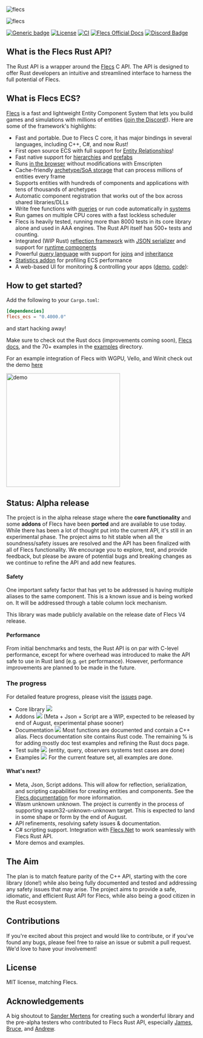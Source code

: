 ![flecs](assets/flecs_rust_logo.png)

![flecs](assets/flecs_rust_logo.png)

[![Generic badge](https://img.shields.io/badge/Flecs_Version-4.0.0-E56717.svg)](https://github.com/SanderMertens/flecs/releases)
[![License](https://badgen.net/pypi/license/pip/)](https://github.com/Indra-db/flecs-ecs-rs/blob/master/LICENSE)
[![CI](https://github.com/indra-db/flecs_ecs_rs/actions/workflows/ci.yml/badge.svg)](https://github.com/indra-db/flecs_ecs_rs/actions/workflows/ci.yml)
[![Flecs Official Docs](https://img.shields.io/badge/Flecs%20C%2FC%2B%2B%20Docs-View-161b22)](https://www.flecs.dev/flecs/md_docs_2Docs.html)
[![Discord Badge](https://img.shields.io/badge/Join%20Flecs%20Discord-5865F2?logo=discord&logoColor=fff&style=flat)](https://discord.gg/jkEZ2jQD6F)

## What is the Flecs Rust API?
The Rust API is a wrapper around the [Flecs](https://github.com/SanderMertens/flecs) C API. The API is designed to offer Rust developers an intuitive and streamlined interface to harness the full potential of Flecs.

## What is Flecs ECS?

[Flecs](https://github.com/SanderMertens/flecs) is a fast and lightweight Entity Component System that lets you build games and simulations with millions of entities ([join the Discord!](https://discord.gg/BEzP5Rgrrp)). Here are some of the framework's highlights:

- Fast and portable. Due to Flecs C core, it has major bindings in several languages, including C++, C#, and now Rust!
- First open source ECS with full support for [Entity Relationships](https://www.flecs.dev/flecs/md_docs_2Relationships.html)!
- Fast native support for [hierarchies](https://www.flecs.dev/flecs/md_docs_2Relationships.html#the-childof-relationship) and [prefabs](https://www.flecs.dev/flecs/md_docs_2Relationships.html#the-isa-relationship)
- Runs [in the browser](https://flecs.dev/city) without modifications with Emscripten
- Cache-friendly [archetype/SoA storage](https://ajmmertens.medium.com/building-an-ecs-2-archetypes-and-vectorization-fe21690805f9) that can process millions of entities every frame
- Supports entities with hundreds of components and applications with tens of thousands of archetypes
- Automatic component registration that works out of the box across shared libraries/DLLs
- Write free functions with [queries](https://github.com/Indra-db/flecs-ecs-rs/blob/main/flecs_ecs/examples/flecs/queries/query_basics.rs) or run code automatically in [systems](https://github.com/Indra-db/flecs-ecs-rs/blob/main/flecs_ecs/examples/flecs/systems/system_pipeline.rs)
- Run games on multiple CPU cores with a fast lockless scheduler
- Flecs is heavily tested, running more than 8000 tests in its core library alone and used in AAA engines. The Rust API itself has 500+ tests and counting.
- Integrated (WIP Rust) [reflection framework](https://www.flecs.dev/flecs/group__c__addons__meta.html) with [JSON serializer](https://github.com/SanderMertens/flecs/tree/master/examples/cpp/reflection/basics_json) and support for [runtime components](https://github.com/SanderMertens/flecs/tree/master/examples/cpp/reflection/runtime_component)
- Powerful [query language](https://github.com/Indra-db/flecs-ecs-rs/tree/main/flecs_ecs/examples/flecs/queries) with support for [joins](https://github.com/Indra-db/flecs-ecs-rs/blob/main/flecs_ecs/examples/flecs/queries/query_setting_variables.rs) and [inheritance](https://github.com/Indra-db/flecs-ecs-rs/blob/main/flecs_ecs/examples/flecs/queries/query_component_inheritance.rs)
- [Statistics addon](https://www.flecs.dev/flecs/group__c__addons__stats.html) for profiling ECS performance
- A web-based UI for monitoring & controlling your apps ([demo](https://flecs.dev/explorer), [code](https://github.com/flecs-hub/explorer)):

## How to get started?

Add the following to your `Cargo.toml`:

```toml
[dependencies]
flecs_ecs = "0.4000.0" 
```

and start hacking away!

Make sure to check out the Rust docs (improvements coming soon), [Flecs docs](https://www.flecs.dev/flecs/md_docs_2Docs.html), and the 70+ examples in the [examples](https://github.com/Indra-db/flecs-ecs-rs/blob/main/flecs_ecs/examples/flecs/) directory.

For an example integration of Flecs with WGPU, Vello, and Winit check out the demo [here](https://github.com/james-j-obrien/flecs-wgpu-demo)

<img src="https://github.com/james-j-obrien/flecs-wgpu-demo/assets/30707409/b3b8f2fc-0758-433e-b82b-e3458f61f244" alt="demo" width="300"/>

## Status: Alpha release

The project is in the alpha release stage where the **core functionality** and some **addons** of Flecs have been **ported** and are available to use today. While there has been a lot of thought put into the current API, it's still in an experimental phase. The project aims to hit stable when all the soundness/safety issues are resolved and the API has been finalized with all of Flecs functionality. We encourage you to explore, test, and provide feedback, but please be aware of potential bugs and breaking changes as we continue to refine the API and add new features.

#### Safety

One important safety factor that has yet to be addressed is having multiple aliases to the same component. This is a known issue and is being worked on. It will be addressed through a table column lock mechanism.

This library was made publicly available on the release date of Flecs V4 release.

#### Performance

From initial benchmarks and tests, the Rust API is on par with C-level performance, except for where overhead was introduced to make the API safe to use in Rust land (e.g. `get` performance). However, performance improvements are planned to be made in the future.

### The progress

For detailed feature progress, please visit the [issues](https://github.com/Indra-db/flecs-ecs-rs/issues) page.

- Core library ![](https://geps.dev/progress/100?dangerColor=800000&warningColor=ff9900&successColor=006600)
- Addons ![](https://geps.dev/progress/75?dangerColor=800000&warningColor=ff9900&successColor=006600) (Meta + Json + Script are a WIP, expected to be released by end of August, experimental phase sooner)
- Documentation ![](https://geps.dev/progress/65?dangerColor=800000&warningColor=ff9900&successColor=006600) Most functions are documented and contain a C++ alias. Flecs documentation site contains Rust code. The remaining % is for adding mostly doc test examples and refining the Rust docs page.
- Test suite ![](https://geps.dev/progress/70?dangerColor=800000&warningColor=ff9900&successColor=006600) (entity, query, observers systems test cases are done)
- Examples ![](https://geps.dev/progress/75?dangerColor=800000&warningColor=ff9900&successColor=006600) For the current feature set, all examples are done.

#### What's next?

* Meta, Json, Script addons. This will allow for reflection, serialization, and scripting capabilities for creating entities and components. See the [Flecs documentation](https://github.com/SanderMertens/flecs/blob/v4/docs/FlecsScript.md) for more information.
* Wasm unknown unknown. The project is currently in the process of supporting wasm32-unknown-unknown target. This is expected to land in some shape or form by the end of August.
* API refinements, resolving safety issues & documentation.
* C# scripting support. Integration with [Flecs.Net](https://github.com/BeanCheeseBurrito/Flecs.NET) to work seamlessly with Flecs Rust API.
* More demos and examples.

## The Aim

The plan is to match feature parity of the C++ API, starting with the core library (done!) while also being fully documented and tested and addressing any safety issues that may arise. The project aims to provide a safe, idiomatic, and efficient Rust API for Flecs, while also being a good citizen in the Rust ecosystem.

## Contributions

If you're excited about this project and would like to contribute, or if you've found any bugs, please feel free to raise an issue or submit a pull request. We'd love to have your involvement!

## License

MIT license, matching Flecs.

## Acknowledgements

A big shoutout to [Sander Mertens](https://github.com/SanderMertens) for creating such a wonderful library and the pre-alpha testers who contributed to Flecs Rust API, especially [James](https://github.com/james-j-obrien), [Bruce](https://github.com/waywardmonkeys), and [Andrew](https://github.com/andrewgazelka).
